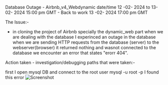 Database Outage - Airbnb_v4_Webdynamic date/time 12 -02- 2024 to 13- 02- 2024 15:00 pm GMT - Back to work  13 -02- 2024 17:00 pm GMT

The Issue:-
- in cloning the project of Airbnb specially the dynamic_web part when we are dealing with the database
I experinced an outage in the database when we are sending HTTP requests from the database (server) to the webserver(browser) it returned nothing and wasnot connected to the database we encounter an error that states "erorr 404".


Action taken - investigation/debugging paths that were taken:- 

first I open mysql DB and connect to the root user 
mysql -u root -p 
I found this error 
![Screenshot](Screenshot.png)

